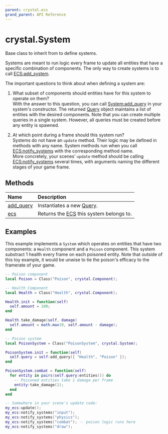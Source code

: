 ```yaml
---
parent: crystal.ecs
grand_parent: API Reference
---
```


# crystal.System

Base class to inherit from to define systems.

Systems are meant to run logic every frame to update all entities that have a specific combination of components. The only way to create systems is to call [ECS:add_system](ecs_add_system).

The important questions to think about when defining a system are:

1. What subset of components should entities have for this system to operate on them?  
   With the answer to this question, you can call [System:add_query](system_add_query) in your system's constructor. The returned [Query](query) object maintains a list of entities with the desired components. Note that you can create multiple queries in a single system. However, all queries must be created before any entity is spawned.

2. At which point during a frame should this system run?  
   Systems do not have an `update` method. Their logic may be defined in methods with any name. System methods run when you call [ECS:notify_systems](ecs_notify_systems) with the corresponding method name.  
   More concretely, your scenes' `update` method should be calling [ECS:notify_systems](ecs_notify_systems) several times, with arguments naming the different stages of your game frame.

## Methods

| Name                          | Description                                    |
| :---------------------------- | :--------------------------------------------- |
| [add_query](system_add_query) | Instantiates a new [Query](query).             |
| [ecs](system_ecs)             | Returns the [ECS](ecs) this system belongs to. |

## Examples

This example implements a `System` which operates on entities that have two components: a `Health` component and a `Poison` component. This system substract 1 health every frame on each poisoned entity. Note that outside of this toy example, it would be unwise to tie the poison's efficacy to the framerate of your game.

```lua
-- Poison component
local Poison = Class("Poison", crystal.Component);

-- Health Component
local Health = Class("Health", crystal.Component);

Health.init = function(self)
  self.amount = 100;
end

Health.take_damage(self, damage)
  self.amount = math.max(0, self.amount - damage);
end

-- Poison system
local PoisonSystem = Class("PoisonSystem", crystal.System);

PoisonSystem.init = function(self)
  self.query = self:add_query({ "Health", "Poison" });
end

PoisonSystem.combat = function(self)
  for entity in pairs(self.query:entities()) do
    -- Poisoned entities take 1 damage per frame
    entity:take_damage(1);
  end
end

-- Somewhere in your scene's update code:
my_ecs:update();
my_ecs:notify_systems("input");
my_ecs:notify_systems("physics");
my_ecs:notify_systems("combat"); -- poison logic runs here
my_ecs:notify_systems("draw");
```
